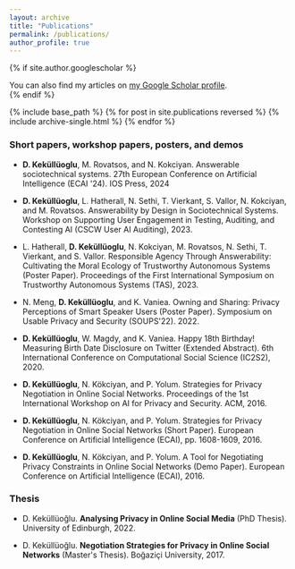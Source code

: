```yaml
---
layout: archive
title: "Publications"
permalink: /publications/
author_profile: true
---
```


{% if site.author.googlescholar %}
  <div class="wordwrap">You can also find my articles on <a href="{{site.author.googlescholar}}">my Google Scholar profile</a>.</div>
{% endif %}

{% include base_path %}
{% for post in site.publications reversed %}
  {% include archive-single.html %}
{% endfor %}

### Short papers, workshop papers, posters, and demos

* **D. Keküllüoglu**, M. Rovatsos, and N. Kokciyan. Answerable sociotechnical systems. 27th European Conference on Artificial Intelligence (ECAI '24). IOS Press, 2024

* **D. Keküllüoglu**, L. Hatherall, N. Sethi, T. Vierkant, S. Vallor, N. Kokciyan, and M. Rovatsos. Answerability by Design in Sociotechnical Systems. Workshop on Supporting User Engagement in Testing, Auditing, and Contesting AI (CSCW User AI Auditing), 2023.

* L. Hatherall, **D. Keküllüoglu**, N. Kokciyan, M. Rovatsos, N. Sethi, T. Vierkant, and S. Vallor. Responsible Agency Through Answerability: Cultivating the Moral Ecology of Trustworthy Autonomous Systems (Poster Paper). Proceedings of the First International Symposium on Trustworthy Autonomous Systems (TAS), 2023.

* N. Meng, **D. Keküllüoglu**, and K. Vaniea. Owning and Sharing: Privacy Perceptions of Smart Speaker Users (Poster Paper). Symposium on Usable Privacy and Security (SOUPS'22). 2022.
  
* **D. Keküllüoglu**, W. Magdy, and K. Vaniea. Happy 18th Birthday! Measuring Birth Date Disclosure on Twitter (Extended Abstract). 6th International Conference on Computational Social Science (IC2S2), 2020.

* **D. Keküllüoglu**, N. Kökciyan, and P. Yolum. Strategies for Privacy Negotiation in Online Social Networks. Proceedings of the 1st International Workshop on AI for Privacy and Security. ACM, 2016.

* **D. Keküllüoglu**, N. Kökciyan, and P. Yolum. Strategies for Privacy Negotiation in Online Social Networks (Short Paper). European Conference on Artificial Intelligence (ECAI), pp. 1608-1609, 2016.

* **D. Keküllüoglu**, N. Kökciyan, and P. Yolum. A Tool for Negotiating Privacy Constraints in Online Social Networks (Demo Paper). European Conference on Artificial Intelligence (ECAI), 2016.

### Thesis
* D. Keküllüoğlu. **Analysing Privacy in Online Social Media** (PhD Thesis).
University of Edinburgh, 2022.

* D. Keküllüoğlu. **Negotiation Strategies for Privacy in Online Social Networks** (Master's Thesis).
Boğaziçi University, 2017.

